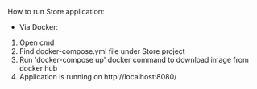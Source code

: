 How to run Store application:
* Via Docker: 
1.  Open cmd
2.  Find docker-compose.yml file under Store project
3.  Run 'docker-compose up' docker command to download image from docker hub
4.  Application is running on http://localhost:8080/